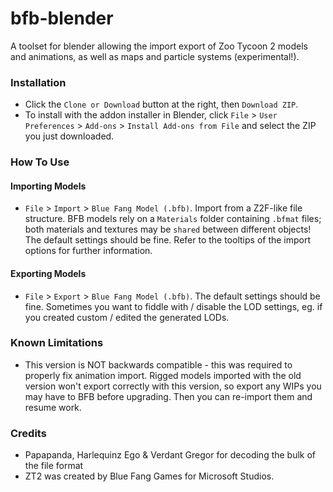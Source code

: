 # bfb-blender

A toolset for blender allowing the import export of Zoo Tycoon 2 models and animations, as well as maps and particle systems (experimental!).

### Installation
- Click the `Clone or Download` button at the right, then `Download ZIP`.
- To install with the addon installer in Blender, click `File` > `User Preferences` > `Add-ons` > `Install Add-ons from File` and select the ZIP you just downloaded.

### How To Use
#### Importing Models
- `File` > `Import` > `Blue Fang Model (.bfb)`. Import from a Z2F-like file structure. BFB models rely on a `Materials` folder containing `.bfmat` files; both materials and textures may be `shared` between different objects! The default settings should be fine. Refer to the tooltips of the import options for further information.
#### Exporting Models
- `File` > `Export` > `Blue Fang Model (.bfb)`. The default settings should be fine. Sometimes you want to fiddle with / disable the LOD settings, eg. if you created custom / edited the generated LODs.

### Known Limitations
- This version is NOT backwards compatible - this was required to properly fix animation import. Rigged models imported with the old version won't export correctly with this version, so export any WIPs you may have to BFB before upgrading. Then you can re-import them and resume work.

### Credits
- Papapanda, Harlequinz Ego & Verdant Gregor for decoding the bulk of the file format
- ZT2 was created by Blue Fang Games for Microsoft Studios.
